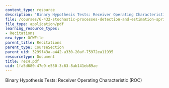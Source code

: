 ```yaml
---
content_type: resource
description: 'Binary Hypothesis Tests: Receiver Operating Characteristic (ROC)'
file: /courses/6-432-stochastic-processes-detection-and-estimation-spring-2004/1fa5d68047e9e5503c638ab141eb89ae_rec4.pdf
file_type: application/pdf
learning_resource_types:
- Recitations
ocw_type: OCWFile
parent_title: Recitations
parent_type: CourseSection
parent_uid: 3299f43a-a442-a330-20af-75972ea11935
resourcetype: Document
title: rec4.pdf
uid: 1fa5d680-47e9-e550-3c63-8ab141eb89ae
---
```

Binary Hypothesis Tests: Receiver Operating Characteristic (ROC)

